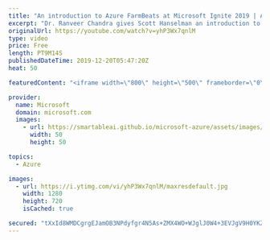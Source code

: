 ```yaml
---
title: "An introduction to Azure FarmBeats at Microsoft Ignite 2019 | Azure Friday"
excerpt: "Dr. Ranveer Chandra gives Scott Hanselman an introduction to Azure FarmBeats at Microsoft Ignite 2019. FarmBeats is a business-to-business offering available in Azure Marketplace. It enables the aggregation of data from farms -- across sensors, drones, robots, satellites, and weather providers -- and"
originalUrl: https://youtube.com/watch?v=yhP3Wx7qnlM
type: video
price: Free
length: PT9M14S
publishedDateTime: 2019-12-20T05:47:20Z
heat: 50

featuredContent: "<iframe width=\"800\" height=\"500\" frameborder=\"0\" src=\"https://www.youtube.com/embed/yhP3Wx7qnlM\" allow=\"accelerometer; autoplay; encrypted-media; gyroscope; picture-in-picture\" allowfullscreen></iframe>"

provider:
  name: Microsoft
  domain: microsoft.com
  images:
    - url: https://smartableai.github.io/microsoft-azure/assets/images/organizations/microsoft.com-50x50.jpg
      width: 50
      height: 50

topics:
  - Azure

images:
  - url: https://i.ytimg.com/vi/yhP3Wx7qnlM/maxresdefault.jpg
    width: 1280
    height: 720
    isCached: true

secured: "tXxId8WMDCgrgEJamOB3NPdyfgr4N5As+ZMX4WO+WJglJ0W4+3EVJgV9H0YKZhz7DkPMYOwtRPCnthfwdZXr73AC3SHywYUf4LggUDBnsCcLQvxxuhwzeBDTqghiRqIiZDj5rZ3x3cVR9R0FactNve1d/vFJ1RS6j7O3/yTah9BTDPbRVaXzar4JjfbOYDmmP43FnRrImF1o8Th3Yjt9fXyJbLECFIHftbV/uqsydjW0C2Gr0yJPYY0AHKFzjeADAt8rGkgK/JFff4EEMwnLLhfUJtxY0gvGHv9A81FzUNDB66yydzKMpwACl3kNeEwBdXUIQPuHYyFloswhNLH5FtzFlfPzeHhL8AhiG55SftuS7pXIrucadiHM1RV2dat4nsCGG9rcbfuYdn7oRfr9TMJ3KL2Jed1r+4D+pHBL+E0=;1pzmez2lHb/FPXObgiuhWQ=="
---
```


